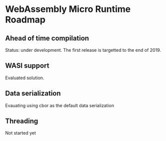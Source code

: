 
# WebAssembly Micro Runtime Roadmap


## Ahead of time compilation
Status: under development. The first release is targetted to the end of 2019.

## WASI support
Evaluated solution.

## Data serialization
Evauating using cbor as the default data serialization

## Threading
Not started yet

